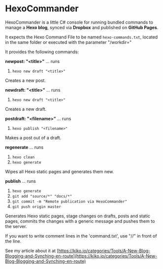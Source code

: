 # HexoCommander

HexoCommander is a little C# console for running bundled commands to manage 
a **Hexo blog**, synced via **Dropbox** and published on **GitHub Pages**.

It expects the Hexo Command File to be named ``hexo-commands.txt``, 
located in the same folder or executed with the parameter "/workdir=<Path to your folder>"

It provides the following commands:

**newpost: "&lt;title&gt;"** ... runs

1. ```hexo new draft "<title>"```

Creates a new post.

**newdraft: "&lt;title&gt;"** ... runs

1. ```hexo new draft "<title>"```

Creates a new draft.

**postdraft: "&lt;filename&gt;"** ... runs

1. ```hexo publish "<filename>"```

Makes a post out of a draft.

**regenerate** ... runs

1. ```hexo clean```
2. ```hexo generate```

Wipes all Hexo static pages and generates them new.

**publish** ... runs

1. ```hexo generate```
2. ```git add "source/*" "docs/*"```
3. ```git commit -m "Remote publication via HexoCommander"```
4. ```git push origin master```

Generates Hexo static pages, stage changes on drafts, posts and static pages, 
commits the changes with a generic message and pushes them to the server.

If you want to write comment lines in the 'command.txt', use "//" in front of the line.

See my article about it at [https://kiko.io/categories/Tools/A-New-Blog-Blogging-and-Synching-en-route](https://kiko.io/categories/Tools/A-New-Blog-Blogging-and-Synching-en-route)
